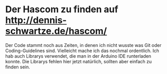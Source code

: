 # Der Hascom zu finden auf http://dennis-schwartze.de/hascom/

Der Code stammt noch aus Zeiten, in denen ich nicht wusste was Git oder Coding-Guidelines sind.
Vielleicht mache ich das nochmal ordentlich. Ich hab auch Librarys verwendet, die man in der Arduino IDE runterladen konnte.
Die Librarys fehlen hier jetzt natürlich, sollten aber einfach zu finden sein.
